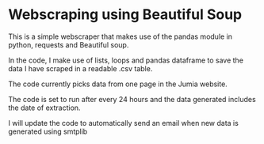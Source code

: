 # Webscraping using Beautiful Soup 

This is a simple webscraper that makes use of the pandas module in python, requests and Beautiful soup. 

In the code, I make use of lists, loops and pandas dataframe to save the data I have scraped in a readable .csv table.

The code currently picks data from one page in the Jumia website.

The code is set to run after every 24 hours and the data generated includes the date of extraction.

I will update the code to automatically send an email when new data is generated using smtplib 
